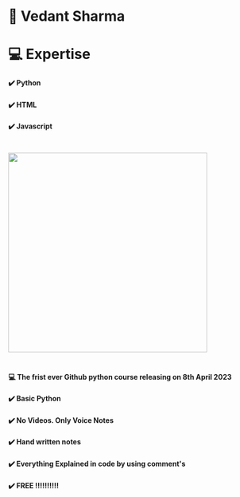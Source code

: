 # 🧍 Vedant Sharma

#  💻 Expertise
#### ✔️ Python
#### ✔️ HTML
#### ✔️ Javascript
#

<img src="https://github-readme-stats.vercel.app/api?username=Vedant565678&show_icons=true&theme=ADD_THEME_HERE" width="400">
<p align="left">

#
  

####  💻 The frist ever Github python course releasing on 8th April 2023
#### ✔️ Basic Python
#### ✔️ No Videos. Only Voice Notes
#### ✔️ Hand written notes
#### ✔️ Everything Explained in code by using comment's 
#### ✔️ FREE !!!!!!!!!!
